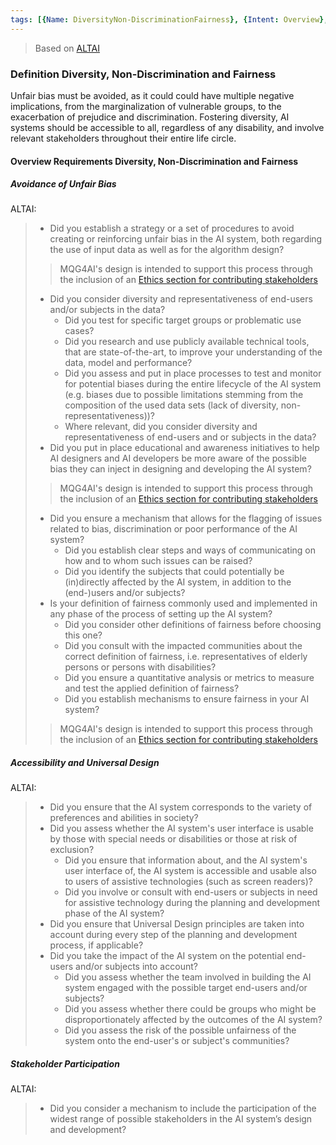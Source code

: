 ```yaml
---
tags: [{Name: DiversityNon-DiscriminationFairness}, {Intent: Overview}, {Applicability: AIAct}, {Usage Example: default_highrisk}]
---
```


> Based on [ALTAI](https://digital-strategy.ec.europa.eu/en/library/ethics-guidelines-trustworthy-ai)


### Definition Diversity, Non-Discrimination and Fairness
Unfair bias must be avoided, as it could could have multiple negative implications, from the marginalization of vulnerable groups, to the exacerbation of prejudice and discrimination. Fostering diversity, AI systems should be accessible to all, regardless of any disability, and involve relevant stakeholders throughout their entire life circle.


#### Overview Requirements Diversity, Non-Discrimination and Fairness

##### Avoidance of Unfair Bias

ALTAI:
> - Did you establish a strategy or a set of procedures to avoid creating or reinforcing unfair bias in the AI system, both regarding the use of input data as well as for the algorithm design?
>> MQG4AI's design is intended to support this process through the inclusion of an [Ethics section for contributing stakeholders](../../../1_System/Application/Ethics_Specific/Ethics_Specific.md)
> - Did you consider diversity and representativeness of end-users and/or subjects in the data?
>   - Did you test for specific target groups or problematic use cases?
>   - Did you research and use publicly available technical tools, that are state-of-the-art, to improve your understanding of the data, model and performance?
>   - Did you assess and put in place processes to test and monitor for potential biases during the entire lifecycle of the AI system (e.g. biases due to possible limitations stemming from the composition of the used data sets (lack of diversity, non-representativeness))?
>   - Where relevant, did you consider diversity and representativeness of end-users and or subjects in the data?
> - Did you put in place educational and awareness initiatives to help AI designers and AI developers be more aware of the possible bias they can inject in designing and developing the AI system?
>> MQG4AI's design is intended to support this process through the inclusion of an [Ethics section for contributing stakeholders](../../../1_System/Application/Ethics_Specific/Ethics_Specific.md)
> - Did you ensure a mechanism that allows for the flagging of issues related to bias, discrimination or poor performance of the AI system?
>   - Did you establish clear steps and ways of communicating on how and to whom such issues can be raised?
>   - Did you identify the subjects that could potentially be (in)directly affected by the AI system, in addition to the (end-)users and/or subjects?
> - Is your definition of fairness commonly used and implemented in any phase of the process of setting up the AI system?
>   - Did you consider other definitions of fairness before choosing this one?
>   - Did you consult with the impacted communities about the correct definition of fairness, i.e. representatives of elderly persons or persons with disabilities?
>   - Did you ensure a quantitative analysis or metrics to measure and test the applied definition of fairness?
>   - Did you establish mechanisms to ensure fairness in your AI system?
>> MQG4AI's design is intended to support this process through the inclusion of an [Ethics section for contributing stakeholders](../../../1_System/Application/Ethics_Specific/Ethics_Specific.md)

##### Accessibility and Universal Design

ALTAI:
> - Did you ensure that the AI system corresponds to the variety of preferences and abilities in society?
> - Did you assess whether the AI system's user interface is usable by those with special needs or disabilities or those at risk of exclusion?
>   - Did you ensure that information about, and the AI system's user interface of, the AI system is accessible and usable also to users of assistive technologies (such as screen readers)?
>   - Did you involve or consult with end-users or subjects in need for assistive technology during the planning and development phase of the AI system?
> - Did you ensure that Universal Design principles are taken into account during every step of the planning and development process, if applicable?
> - Did you take the impact of the AI system on the potential end-users and/or subjects into account?
>   - Did you assess whether the team involved in building the AI system engaged with the possible target end-users and/or subjects?
>   - Did you assess whether there could be groups who might be disproportionately affected by the outcomes of the AI system?
>   - Did you assess the risk of the possible unfairness of the system onto the end-user's or subject's communities?

##### Stakeholder Participation

ALTAI:
> - Did you consider a mechanism to include the participation of the widest range of possible stakeholders in the AI system’s design and development?